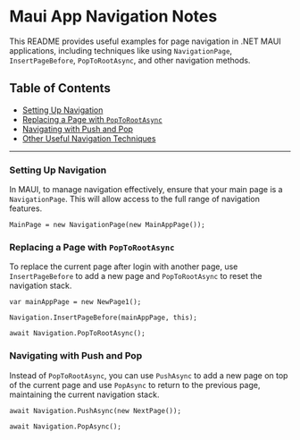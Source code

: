 # Maui App Navigation Notes

This README provides useful examples for page navigation in .NET MAUI applications, including techniques like using `NavigationPage`, `InsertPageBefore`, `PopToRootAsync`, and other navigation methods.

## Table of Contents
- [Setting Up Navigation](#setting-up-navigation)
- [Replacing a Page with `PopToRootAsync`](#replacing-a-page-with-poptorootasync)
- [Navigating with Push and Pop](#navigating-with-push-and-pop)
- [Other Useful Navigation Techniques](#other-useful-navigation-techniques)

---

### Setting Up Navigation

In MAUI, to manage navigation effectively, ensure that your main page is a `NavigationPage`. This will allow access to the full range of navigation features.

`MainPage = new NavigationPage(new MainAppPage());`

### Replacing a Page with `PopToRootAsync`

To replace the current page after login with another page, use `InsertPageBefore` to add a new page and `PopToRootAsync` to reset the navigation stack.

`var mainAppPage = new NewPage1();`

`Navigation.InsertPageBefore(mainAppPage, this);`

`await Navigation.PopToRootAsync();`

### Navigating with Push and Pop

Instead of `PopToRootAsync`, you can use `PushAsync` to add a new page on top of the current page and use `PopAsync` to return to the previous page, maintaining the current navigation stack.

`await Navigation.PushAsync(new NextPage());`

`await Navigation.PopAsync();`
